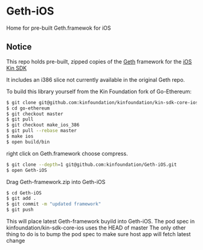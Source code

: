 # Geth-iOS
Home for pre-built Geth.framewok for iOS

## Notice

This repo holds pre-built, zipped copies of the [Geth](https://github.com/ethereum/go-ethereum) framework for the [iOS Kin SDK](https://github.com/kinfoundation/kin-sdk-core-ios)

It includes an i386 slice not currently available in the original Geth repo.

To build this library yourself from the Kin Foundation fork of Go-Ethereum:

```bash
$ git clone git@github.com:kinfoundation/kinfoundation/kin-sdk-core-ios.git
$ cd go-ethereum
$ git checkout master
$ git pull
$ git checkout make_ios_386
$ git pull --rebase master
$ make ios
$ open build/bin
```
right click on Geth.framework choose compress.

```bash
$ git clone --depth=1 git@github.com:kinfoundation/Geth-iOS.git 
$ open Geth-iOS
```

Drag Geth-framework.zip into Geth-iOS

```bash
$ cd Geth-iOS
$ git add .
$ git commit -m "updated framework"
$ git push
```
This will place latest Geth-framework buyild into Geth-iOS.
The pod spec in kinfoundation/kin-sdk-core-ios uses the HEAD of master
The only other thing to do is to bump the pod spec to make sure host app will fetch latest change

